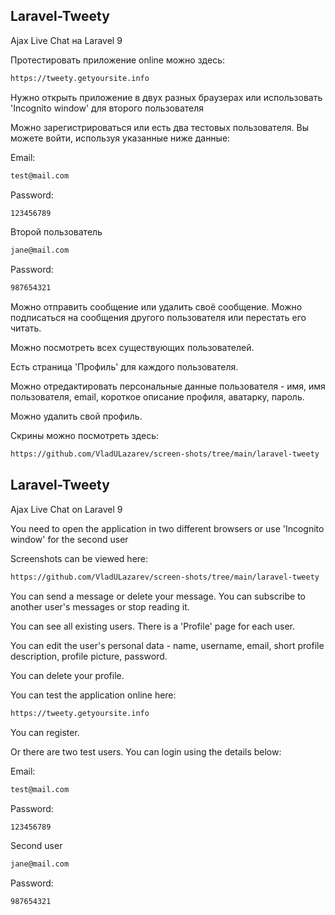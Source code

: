 ## Laravel-Tweety

Ajax Live Chat на Laravel 9

Протестировать приложение online можно здесь:

```bash
https://tweety.getyoursite.info
```

Нужно открыть приложение в двух разных браузерах или использовать 'Incognito window' для второго пользователя

Можно зарегистрироваться или есть два тестовых пользователя. Вы можете войти, используя указанные ниже данные:

Email:

```bash
test@mail.com
```

Password:

```bash
123456789
```

Второй пользователь

```bash
jane@mail.com
```

Password:

```bash
987654321
```

Можно отправить сообщение или удалить своё сообщение. Можно подписаться на сообщения другого пользователя или перестать его читать.

Можно посмотреть всех существующих пользователей. 

Есть страница 'Профиль' для каждого пользователя.

Можно отредактировать персональные данные пользователя - имя, имя пользователя, email,
короткое описание профиля, аватарку, пароль.

Можно удалить свой профиль.

Скрины можно посмотреть здесь:

```bash
https://github.com/VladULazarev/screen-shots/tree/main/laravel-tweety
```

## Laravel-Tweety

Ajax Live Chat on Laravel 9

You need to open the application in two different browsers or use 'Incognito window' for the second user

Screenshots can be viewed here:

```bash
https://github.com/VladULazarev/screen-shots/tree/main/laravel-tweety
```

You can send a message or delete your message. You can subscribe to another user's messages or stop reading it.

You can see all existing users. There is a 'Profile' page for
each user.

You can edit the user's personal data - name, username, email,
short profile description, profile picture, password.

You can delete your profile.

You can test the application online here:

```bash
https://tweety.getyoursite.info
```

You can register.

Or there are two test users. You can login using the details below:

Email:

```bash
test@mail.com
```

Password:

```bash
123456789
```

Second user

```bash
jane@mail.com
```

Password:

```bash
987654321
```
